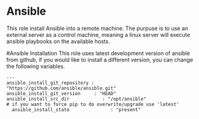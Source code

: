 Ansible
===
This role install Ansible into a remote machine. The purpuse is to use an external server as a control machine, meaning a linux server will execute ansible playbooks on the available hosts.

#Ansible Installation
This role uses latest development version of ansible from github, if you would like to install a different version, you can change the following variables.

	---
	ansible_install_git_repository : "https://github.com/ansible/ansible.git"
	ansible_install_git_version     : "HEAD"
	ansible_install_src_dir            : "/opt/ansible"
	# if you want to force pip to do overwrite/upgrade use 'latest' 
      ansible_install_state               : "present"


